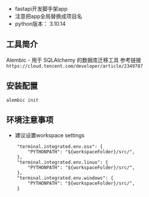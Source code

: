 - fastapi开发脚手架app
- 注意把app全局替换成项目名
- python版本： 3.10.14
## 工具简介
Alembic - 用于 SQLAlchemy 的数据库迁移工具
参考链接`https://cloud.tencent.com/developer/article/2349787`
## 安装配置
```
alembic init
```
## 环境注意事项
- 建议设置workspace settings
```
    "terminal.integrated.env.osx": {
        "PYTHONPATH": "${workspaceFolder}/src/",
    },
    "terminal.integrated.env.linux": {
        "PYTHONPATH": "${workspaceFolder}/src/",
    },
    "terminal.integrated.env.windows": {
        "PYTHONPATH": "${workspaceFolder}/src/",
    }
```
